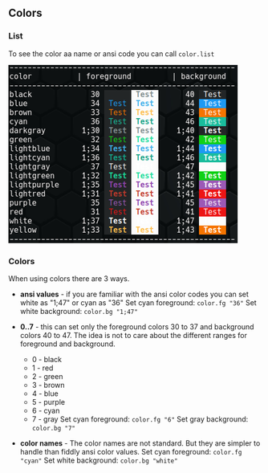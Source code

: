 ## Colors

### List

To see the color aa name or ansi code you can call `color.list`

![Alt text](images/color_list.png)

### Colors

When using colors there are 3 ways.

* **ansi values** - if you are familiar with the ansi color codes you can set white as "1;47" or cyan as "36"
Set cyan foreground: `color.fg "36"` 
Set white background: `color.bg "1;47"`

* **0..7** - this can set only the foreground colors 30 to 37 and background colors 40 to 47. The idea is not to care about the different ranges for foreground and background.
  * 0 - black
  * 1 - red
  * 2 - green
  * 3 - brown
  * 4 - blue
  * 5 - purple
  * 6 - cyan
  * 7 - gray
Set cyan foreground: `color.fg "6"` 
Set gray background: `color.bg "7"`

* **color names** - The color names are not standard. But they are simpler to handle than fiddly ansi color values.
Set cyan foreground: `color.fg "cyan"` 
Set white background: `color.bg "white"`

